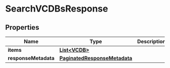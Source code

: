 

# SearchVCDBsResponse


## Properties

| Name | Type | Description | Notes |
|------------ | ------------- | ------------- | -------------|
|**items** | [**List&lt;VCDB&gt;**](VCDB.md) |  |  [optional] |
|**responseMetadata** | [**PaginatedResponseMetadata**](PaginatedResponseMetadata.md) |  |  [optional] |



